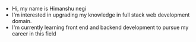 - Hi, my name is Himanshu negi
- I'm interested in upgrading my knowledge in full stack web development domain.
- I'm currently learning front end and backend development to pursue my career in this field

